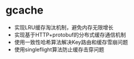 # gcache

- 实现LRU缓存淘汰机制，避免内存无限增长
- 实现基于HTTP+protobuf的分布式缓存通信机制
- 使用一致性哈希算法解决Key路由和缓存雪崩问题
- 使用singleflight算法防止缓存击穿问题